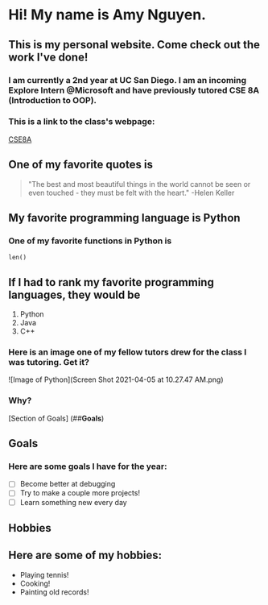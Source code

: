 # Hi! My name is **Amy Nguyen**.
## This is my personal website. Come check out the work I've done!
### I am currently a 2nd year at UC San Diego. I am an incoming Explore Intern @Microsoft and have previously tutored CSE 8A (Introduction to OOP).

### This is a link to the class's webpage:

[CSE8A](https://ucsd-cse8a-w21.github.io/)

## One of my favorite quotes is
> "The best and most beautiful things in the world cannot be seen or even touched - they must be felt with the heart." -Helen Keller

## My favorite programming language is **Python**

### One of my favorite functions in Python is

`len()`

## If I had to rank my favorite programming languages, they would be

1. Python
2. Java
3. C++

### Here is an image one of my fellow tutors drew for the class I was tutoring. Get it? 

![Image of Python](Screen Shot 2021-04-05 at 10.27.47 AM.png)

### **Why?**

[Section of Goals] (##**Goals**)

## **Goals**
### Here are some goals I have for the year:

- [ ] Become better at debugging
- [ ] Try to make a couple more projects!
- [ ] Learn something new every day

## **Hobbies**
## Here are some of my hobbies: 

* Playing tennis!
* Cooking!
* Painting old records!






